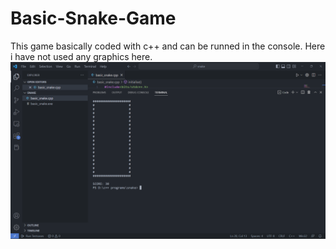 # Basic-Snake-Game

This game basically coded with c++ and can be runned in the console. Here i have not used any graphics here. 
![Alt text](https://github.com/arunavsutar/Basic-Snake-Game/blob/main/resources/snake%20screenshot.png)
